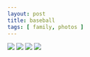 ```yaml
---
layout: post
title: baseball 
tags: [ family, photos ]
---
```

<div class="fotorama" data-allowfullscreen="true">
<!--https://photos.app.goo.gl/s483XcoyABUFCs779-->
    <img src="https://images.northbriton.net/cdn-cgi/image/width=800/https://images.northbriton.net/AP1GczO1PQQzNZJXTUAVIwXr8NVRFXSA3QCgFbuWp3FluCGzwhWBk970cWgMswuza4cKLDSSgxib3fdGUNd87FEyoJUkV134IvuBQzNDDsfxiVDfz5jxLhhP" data-full="https://images.northbriton.net/AP1GczO1PQQzNZJXTUAVIwXr8NVRFXSA3QCgFbuWp3FluCGzwhWBk970cWgMswuza4cKLDSSgxib3fdGUNd87FEyoJUkV134IvuBQzNDDsfxiVDfz5jxLhhP">
    <img src="https://images.northbriton.net/cdn-cgi/image/width=800/https://images.northbriton.net/AP1GczO1PQQzNZJXTUAVIwXr8NVRFXSA3QCgFbuWp3FluCGzwhWBk970cWgMswuza4cKLDSSgxib3fdGUNd87FEyoJUkV134IvuBQzNDDsfxiVDfz5jxLhhP" data-full="https://images.northbriton.net/AP1GczO1PQQzNZJXTUAVIwXr8NVRFXSA3QCgFbuWp3FluCGzwhWBk970cWgMswuza4cKLDSSgxib3fdGUNd87FEyoJUkV134IvuBQzNDDsfxiVDfz5jxLhhP">
    <img src="https://images.northbriton.net/cdn-cgi/image/width=800/https://images.northbriton.net/AP1GczP_eokKlt7qRD0vsWiFc1Z7HndE8ZTgGiu3evl6Lwolr1GL55LZG_tR8FCQb2ech6M9258AsVbmu5IoJrD5bbhZ0kEQnKoNV42SE_Pl8-b2k6lcgOis" data-full="https://images.northbriton.net/AP1GczP_eokKlt7qRD0vsWiFc1Z7HndE8ZTgGiu3evl6Lwolr1GL55LZG_tR8FCQb2ech6M9258AsVbmu5IoJrD5bbhZ0kEQnKoNV42SE_Pl8-b2k6lcgOis">
    <img src="https://images.northbriton.net/cdn-cgi/image/width=800/https://images.northbriton.net/AP1GczP_eokKlt7qRD0vsWiFc1Z7HndE8ZTgGiu3evl6Lwolr1GL55LZG_tR8FCQb2ech6M9258AsVbmu5IoJrD5bbhZ0kEQnKoNV42SE_Pl8-b2k6lcgOis" data-full="https://images.northbriton.net/AP1GczP_eokKlt7qRD0vsWiFc1Z7HndE8ZTgGiu3evl6Lwolr1GL55LZG_tR8FCQb2ech6M9258AsVbmu5IoJrD5bbhZ0kEQnKoNV42SE_Pl8-b2k6lcgOis">

</div>
